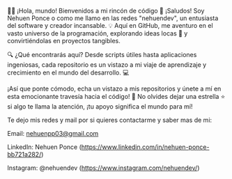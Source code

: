 👨‍💻 ¡Hola, mundo! Bienvenidos a mi rincón de código 🚀
¡Saludos! Soy Nehuen Ponce o como me llamo en las redes "nehuendev", un entusiasta del software y creador incansable. 💡 Aquí en GitHub, me aventuro en el vasto universo de la programación, explorando ideas locas 💭 y convirtiéndolas en proyectos tangibles.

🔍 ¿Qué encontrarás aquí? Desde scripts útiles hasta aplicaciones ingeniosas, cada repositorio es un vistazo a mi viaje de aprendizaje y crecimiento en el mundo del desarrollo. 💻

¡Así que ponte cómodo, echa un vistazo a mis repositorios y únete a mí en esta emocionante travesía hacia el código! 🌟 No olvides dejar una estrella ⭐ si algo te llama la atención, ¡tu apoyo significa el mundo para mí!

Te dejo mis redes y mail por si quieres contactarme y saber mas de mi:

Email: nehuenpp03@gmail.com

LinkedIn: Nehuen Ponce (https://www.linkedin.com/in/nehuen-ponce-bb721a282/)

Instagram: @nehuendev (https://www.instagram.com/nehuendev/)
